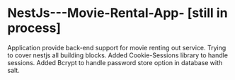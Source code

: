 # NestJs---Movie-Rental-App- [still in process]
Application provide back-end support for movie renting out service.
Trying to cover nestjs all building blocks.
Added Cookie-Sessions library to handle sessions.
Added Bcrypt to handle password store option in database with salt.
